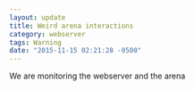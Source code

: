 ```yaml
---
layout: update
title: Weird arena interactions
category: webserver
tags: Warning
date: "2015-11-15 02:21:28 -0500"
---
```


We are monitoring the webserver and the arena
